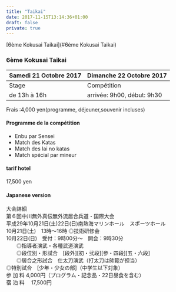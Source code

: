 ```yaml
---
title: "Taikai"
date: 2017-11-15T13:14:36+01:00
draft: false
private: true
---
```


[6ème Kokusai Taikai](#6ème Kokusai Taikai)

### 6ème Kokusai Taikai

|Samedi 21 Octobre 2017 | Dimanche  22 Octobre 2017 |
|-----------------------|---------------------------|
|Stage                  |Compétition                |
|de 13h à 16h           |arrivée: 9h00, début: 9h30 |
 
Frais :4,000 yen(programme, déjeuner,souvenir incluses)

#### Programme de la compétition
* Enbu par Sensei
* Match des Katas
* Match des Iai no katas
* Match spécial par mineur

#### tarif hotel
 17,500 yen
 

#### Japanese version
大会詳細   
第６回中川無外真伝無外流居合兵道・国際大会    
平成29年10月21日(土)22日(日)南熱海マリンホール　スポーツホール   
10月21日(土)　13時～16時   ◎技術研修会    
10月22日(日)　受付：9時00分～　開会：9時30分    
　　◎指導者演武・各種武道演武   
　　◎段位別・形試合　[段外][初・弐段][参・四段][五・六段]   
　　◎居合之形試合　仕太刀演武（打太刀は師範が担当）    
     ◎特別試合　[少年・少女の部]（中学生以下対象）    
参 加 料    4,000円（プログラム・記念品・22日昼食を含む）    
宿 泊 料 　17,500円
